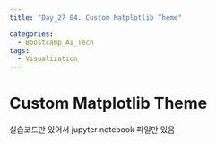 ```yaml
---
title: "Day_27 04. Custom Matplotlib Theme"

categories:
  - Boostcamp_AI_Tech
tags:
  - Visualization
---
```


# Custom Matplotlib Theme

실습코드만 있어서 jupyter notebook 파일만 있음
